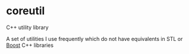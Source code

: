 # coreutil
C++ utility library

A set of utilities I use frequently which do not have equivalents in STL or [Boost](http://boost.org) C++ libraries
